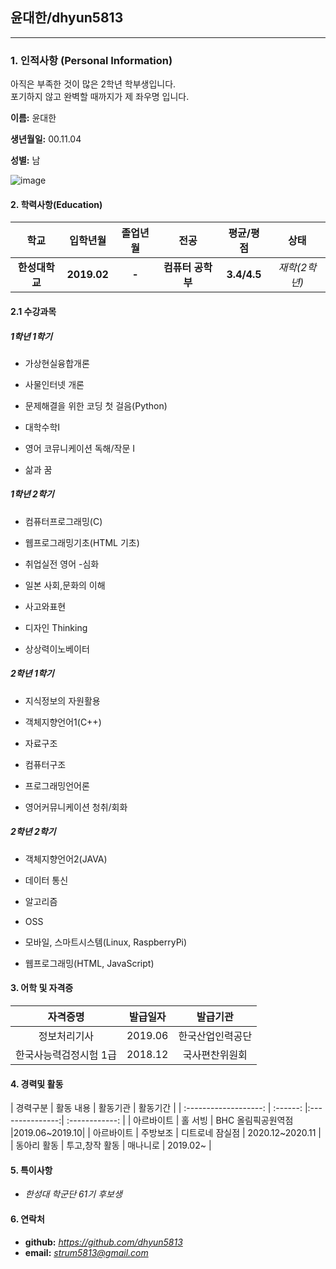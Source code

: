 <h2>윤대한/dhyun5813</h2>
<hr/>
<h3>1. 인적사항 (Personal Information)</h3>

아직은 부족한 것이 많은 2학년 학부생입니다.<br/>
포기하지 않고 완벽할 때까지가 제 좌우명 입니다.

**이름:** 윤대한

**생년월일:** 00.11.04

**성별:** 남

![image](https://user-images.githubusercontent.com/75158832/101762053-3fc80f00-3b20-11eb-92d4-70b95ccd97aa.png)

<h4>2. 학력사항(Education)</h4>

|      학교      |  입학년월   | 졸업년월 |       전공        |  평균/평점  |     상태      |
| :------------: | :---------: | :------: | :---------------: | :---------: | :-----------: |
| **한성대학교** | **2019.02** |  **-**   | **컴퓨터 공학부** | **3.4/4.5** | *재학(2학년)* |



<h4>2.1 수강과목</h4>

<h5> 1학년 1학기</h5>

 - 가상현실융합개론

 - 사물인터넷 개론

 - 문제해결을 위한 코딩 첫 걸음(Python)

 - 대학수학Ⅰ

 - 영어 코뮤니케이션 독해/작문 I

 - 삶과 꿈

   

<h5> 1학년 2학기</h5>

 - 컴퓨터프로그래밍(C)

 - 웹프로그래밍기초(HTML 기초)

 - 취업실전 영어 -심화

 - 일본 사회,문화의 이해

 - 사고와표현

 - 디자인 Thinking

 - 상상력이노베이터

   

<h5> 2학년 1학기</h5>

- 지식정보의 자원활용

- 객체지향언어1(C++)

- 자료구조

- 컴퓨터구조

- 프로그래밍언어론

- 영어커뮤니케이션 청취/회화

  

<h5> 2학년 2학기</h5>

- 객체지향언어2(JAVA)

- 데이터 통신

- 알고리즘

- OSS

- 모바일, 스마트시스템(Linux, RaspberryPi)

- 웹프로그래밍(HTML, JavaScript)

<h4>3. 어학 및 자격증</h4>

|        자격증명        | 발급일자 |     발급기관     |
| :--------------------: | :------: | :--------------: |
|      정보처리기사      | 2019.06  | 한국산업인력공단 |
| 한국사능력검정시험 1급 | 2018.12  |  국사편찬위원회  |

<h4>4. 경력및 활동</h4>
|       경력구분        | 활동 내용 |     활동기관     |    활동기간    |
| :-------------------: | :------: |:---------------:| :------------: |
|      아르바이트        | 홀 서빙  |  BHC 올림픽공원역점  |2019.06~2019.10|
|      아르바이트       |  주방보조  |  디트로네 잠실점 | 2020.12~2020.11 |
|     동아리 활동       |  투고,창작 활동 |   매나니로    |   2019.02~   |

<h4>5. 특이사항</h4>

- *한성대 학군단 61기 후보생*

<h4>6. 연락처</h4>

- **github:** *https://github.com/dhyun5813*
- **email:** *strum5813@gmail.com*
